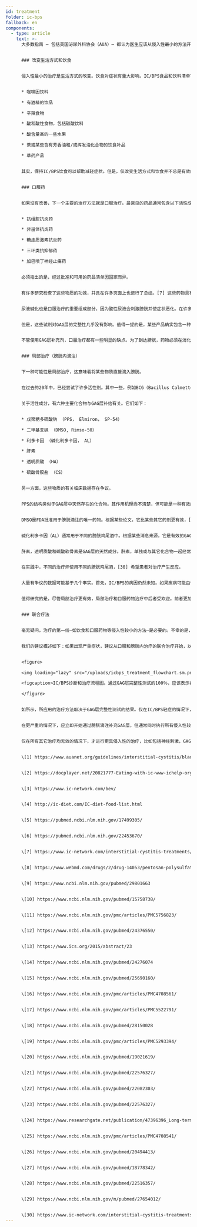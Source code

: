 ```yaml
---
id: treatment
folder: ic-bps
fallback: en
components:
  - type: article
    text: >-
      大多数指南 — 包括美国泌尿外科协会（AUA）— 都认为医生应该从侵入性最小的方法开始，逐步开始使用侵入性更大的技术。[1]


      ### 改变生活方式和饮食


      侵入性最小的治疗是生活方式的改变。饮食对症状有重大影响。IC/BPS食品和饮料清单可在网上广泛提供，[2],[3],[4] 有关主题的科学论文也已发表了很多。[5],[6] 大多数参考文献都同意，某些营养会刺激受损的膀胱壁。通常提到的是以下饮料和食物：


      * 咖啡因饮料

      * 有酒精的饮品

      * 辛辣食物

      * 酸和酸性食物，包括碳酸饮料

      * 酸含量高的一些水果

      * 茶或某些含有芳香油和/或挥发油化合物的饮食补品

      * 草药产品


      其实，保持IC/BPS饮食可以帮助减轻症状。但是，仅改变生活方式和饮食并不总是有效的，特别是在严重的情况下。效果显现通常需要相当长的时间，在这种治疗过程中，症状可能会加重。


      ### 口服药


      如果没有改善，下一个主要的治疗方法就是口服治疗。最常见的药品通常包含以下活性成分：


      * 抗组胺抗炎药

      * 非甾体抗炎药

      * 糖皮质激素抗炎药

      * 三环类抗抑郁药

      * 加巴喷丁神经止痛药


      必须指出的是，经过批准和可用的药品清单因国家而异。


      有许多研究检查了这些物质的功效，并且在许多页面上也进行了总结。[7] 这些药物具有抗炎，止痛介质阻滞和抗抑郁作用， 因此，口服药物是缓解泌尿和/或疼痛症状，从而是改善患者生活质量的有效方法。


      尿液碱化也是口服治疗的重要组成部分，因为酸性尿液会刺激膀胱并使症状恶化。在许多情况下，避免使尿液呈酸性的食物种类效果不佳。因此，碱化药丸（药物或食品补充剂）在口服药物中也起主要作用。


      但是，这些试剂对GAG层的完整性几乎没有影响。值得一提的是，某些产品确实包含一种或多种用于GAG层补给的活性药物成分（稍后详细介绍）。其中许多是众所周知的，可以在网上获得。在这一组中，最重要的药物是戊聚糖多硫酸钠 （PPS， Elmiron， SP-54），已获得美国食品药品管理局（FDA）的批准，被认为是唯一可以有效帮助GAG层补给的口服药物。


      不管使用GAG层补充剂，口服治疗都有一些明显的缺点。为了到达膀胱，药物必须在消化系统中吸收，进入循环系统并到达其它组织。这个事实降低了药物的功效并增加了副作用的机会。例如，PPS必须服用3个月或更长时间才能体验其对GAG层的影响。长时间口服PPS可能会产生严重的副作用，[8] 最新有关发现尤其令人关注。[9]


      ### 局部治疗（膀胱内滴注）


      下一种可能性是局部治疗，这意味着将某些物质直接滴入膀胱。


      在过去的20年中，已经尝试了许多活性剂。其中一些，例如BCG（Bacillus Calmette-Guarin）已经证明是无效的。[10] 其它方式，例如干扰神经生长因子，都存在安全问题。[11] 使用某些物质，仅能部分改善：例如使用香草精，可减轻疼痛，但未观察到泌尿症状改善。[12] 目前有一些药物正在接受检查，但是到目前为止，结果还是有争议的和/或不确定，或者尚未有足够的临床测试。阻断P2X3受体（影响膀胱活动）可能是有希望的，但是还需要进一步的实验。[13] A型肉毒毒素（BTX-A，肉毒素）已被检查过几次，但结果存在争议。[14],[15] 使用脂质体递送不同的药物可能是一种有效的方法，[16] 但是同样，还需要进一步的实验。


      关于活性成分，有六种主要化合物与GAG层补给有关。它们如下：


      * 戊聚糖多硫酸钠 （PPS， Elmiron， SP-54）

      * 二甲基亚砜 （DMSO, Rimso-50）

      * 利多卡因 （碱化利多卡因， AL）

      * 肝素

      * 透明质酸 （HA）

      * 硫酸骨胶盐 （CS）


      另一方面，这些物质的有关临床数据存在争议。


      PPS的结构类似于GAG层中天然存在的化合物。其作用机理尚不清楚，但可能是一种有效的膀胱内药物。[17]


      DMSO是FDA批准用于膀胱滴注的唯一药物。根据某些论文，它比某些其它药剂更有效，[18] 而其它参考文献指出了与DMSO相关的问题。[19]


      碱化利多卡因（AL）通常用于不同的膀胱鸡尾酒中。根据某些消息来源，它是有效的GAG层补给药物。[20] 大多数治疗师认为，即使有研究否认，它可以提高其它化合物的疗效。[21]


      肝素，透明质酸和硫酸软骨素是GAG层的天然成分。肝素，单独或与其它化合物一起经常用于局部治疗。[22] 有数据说它的效果不如 DMSO（请参见上文）。透明质酸可能是最广泛使用的成分，已经对其功效进行了数次检查，结果不同。[23],[24],[25] 对于硫酸软骨素，可用数据也同样存在争议。[26],[27],[28] 根据一些研究，HA + CS的效果跟DMSO一样。[29]


      在实践中，不同的治疗师使用不同的膀胱鸡尾酒，[30] 希望患者对治疗产生反应。


      大量有争议的数据可能基于几个事实。首先，IC/BPS的病因仍然未知。如果疾病可能由于不同的原因而出现，那么病因不同的患者对治疗的反应可能会不同。第二，在许多国家中，仅批准一种或很少的这些药物，仅此一项就阻碍了建立可比性及可能性的客观。第三，在大多数国家，只有很少的药剂或鸡尾酒用于滴注，通常是治安官状，因此难以取得足够的样本量进行临床试验。


      值得研究的是，尽管局部治疗更有效，局部治疗和口服药物治疗中后者受欢迎。前者更加有效，只要使用正确的药物即可。入侵性是重要的因素。除非不可避免，许多医生倾向于避免使用导管。患者通常因为怕疼痛以及导管可能引起的问题（微损伤和感染）和风险而拒绝滴注疗法。为了克服这些问题，Urosystem才开发出来了UroDapter®和UroStill®。前者是一种小型装置，可替代导管。后者是一种能够让女性患者自我滴注的设备。使用UroStill®，膀胱治疗可以在家中进行，而无需治疗师的任何直接帮助。


      ### 联合疗法


      毫无疑问，治疗的第一线—如饮食和口服药物等侵入性较小的方法—是必要的。不幸的是，不仅诊断时间长，而且侵入性较小的治疗方法的效果稍后出现。这导致了一种常见的情况，即患者浪费1-3年或更长时间而生活在难以忍受的痛苦，严重的泌尿综合症以及生活质量逐渐恶化的情况下。通过这种方式花费的时间越多，患者根本就不会对侵入性较小的治疗方案做出反应。


      我们的建议概述如下：如果出现严重症状，建议从口服和膀胱内治疗的联合治疗开始，以使患者的病情尽快好转。


      <figure>

      <img loading="lazy" src="/uploads/icbps_treatment_flowchart.sm.png" srcset="/uploads/icbps_treatment_flowchart.png 2x, /uploads/icbps_treatment_flowchart.sm.png 1x" alt="ICBPS treatment flowchart"/>

      <figcaption>IC/BPS诊断和治疗流程图。通过GAG层完整性测试的100％，应该表示在第一天 （液体摄入量少）测量的尿液平均值（参见《诊断IC/BPS》）。</figcaption>

      </figure>


      如所示，所应用的治疗方法取决于GAG层完整性测试的结果。仅在IC/BPS轻症的情况下，改变生活方式，饮食和口服药物才有效且足够。在这些情况下，也需要对患者进行随访，因为尽管进行了治疗，但不能排除病情恶化。（患者随访系统尚未提供在本网站。）


      在更严重的情况下，应立即开始通过膀胱滴注补充GAG层，但通常同时执行所有侵入性较小的方法。


      仅在所有其它治疗均无效的情况下，才进行更具侵入性的治疗，比如包括神经刺激，GAG层受损区域的充填或膀胱切除术。考虑到错误的成本效益比，大多数情况下，将替代方法，包括针灸，高压氧疗法，建议作为补充治疗使用。


      \[1] https://www.auanet.org/guidelines/interstitial-cystitis/bladder-pain-syndrome-(2011-amended-2014)


      \[2] https://docplayer.net/20821777-Eating-with-ic-www-ichelp-org-interstitial-cystitis-association.html


      \[3] https://www.ic-network.com/bev/


      \[4] http://ic-diet.com/IC-diet-food-list.html


      \[5] https://pubmed.ncbi.nlm.nih.gov/17499305/


      \[6] https://pubmed.ncbi.nlm.nih.gov/22453670/


      \[7] https://www.ic-network.com/interstitial-cystitis-treatments/oral-medication/


      \[8] https://www.webmd.com/drugs/2/drug-14053/pentosan-polysulfate-sodium-oral/details


      \[9] https://www.ncbi.nlm.nih.gov/pubmed/29801663


      \[10] https://www.ncbi.nlm.nih.gov/pubmed/15758738/


      \[11] https://www.ncbi.nlm.nih.gov/pmc/articles/PMC5756823/


      \[12] https://www.ncbi.nlm.nih.gov/pubmed/24376550/


      \[13] https://www.ics.org/2015/abstract/23


      \[14] https://www.ncbi.nlm.nih.gov/pubmed/24276074


      \[15] https://www.ncbi.nlm.nih.gov/pubmed/25690160/


      \[16] https://www.ncbi.nlm.nih.gov/pmc/articles/PMC4708561/


      \[17] https://www.ncbi.nlm.nih.gov/pmc/articles/PMC5522791/


      \[18] https://www.ncbi.nlm.nih.gov/pubmed/28150028


      \[19] https://www.ncbi.nlm.nih.gov/pmc/articles/PMC5293394/


      \[20] https://www.ncbi.nlm.nih.gov/pubmed/19021619/


      \[21] https://www.ncbi.nlm.nih.gov/pubmed/22576327/


      \[22] https://www.ncbi.nlm.nih.gov/pubmed/22082303/


      \[23] https://www.ncbi.nlm.nih.gov/pubmed/22576327/


      \[24] https://www.researchgate.net/publication/47396396_Long-term_results_of_intravesical_hyaluronan_therapy_in_bladder_pain_syndromeinterstitial_cystitis


      \[25] https://www.ncbi.nlm.nih.gov/pmc/articles/PMC4708541/


      \[26] https://www.ncbi.nlm.nih.gov/pubmed/20494413/


      \[27] https://www.ncbi.nlm.nih.gov/pubmed/18778342/


      \[28] https://www.ncbi.nlm.nih.gov/pubmed/22516357/


      \[29] https://www.ncbi.nlm.nih.gov/m/pubmed/27654012/


      \[30] https://www.ic-network.com/interstitial-cystitis-treatments/bladder-instillations/
---
```

